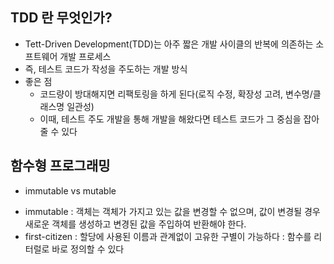 ## TDD 란 무엇인가?
* Tett-Driven Development(TDD)는 아주 짧은 개발 사이클의 반복에 의존하는 소프트웨어 개발 프로세스
* 즉, 테스트 코드가 작성을 주도하는 개발 방식
* 좋은 점
  * 코드량이 방대해지면 리팩토링을 하게 된다(로직 수정, 확장성 고려, 변수명/클래스명 일관성)
  * 이때, 테스트 주도 개발을 통해 개발을 해왔다면 테스트 코드가 그 중심을 잡아 줄 수 있다

## 함수형 프로그래밍
 * immutable vs mutable
  - immutable
    : 객체는 객체가 가지고 있는 값을 변경할 수 없으며, 값이 변경될 경우 새로운 객체를 생성하고 변경된 값을 주입하여 반환해야 한다.
  - first-citizen
    : 할당에 사용된 이름과 관계없이 고유한 구별이 가능하다
    : 함수를 리터럴로 바로 정의할 수 있다
